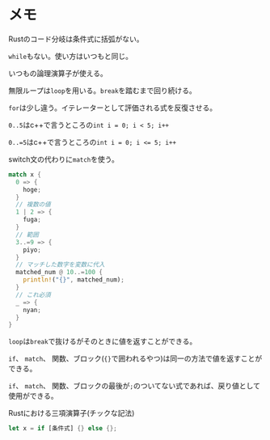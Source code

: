 # メモ

Rustのコード分岐は条件式に括弧がない。

`while`もない。使い方はいつもと同じ。

いつもの論理演算子が使える。

無限ループは`loop`を用いる。`break`を踏むまで回り続ける。

`for`は少し違う。イテレーターとして評価される式を反復させる。

`0..5`はc++で言うところの`int i = 0; i < 5; i++`

`0..=5`はc++で言うところの`int i = 0; i <= 5; i++`

switch文の代わりに`match`を使う。

```rs
match x {
  0 => {
    hoge;
  }
  // 複数の値
  1 | 2 => {
    fuga;
  }
  // 範囲
  3..=9 => {
    piyo;
  }
  // マッチした数字を変数に代入
  matched_num @ 10..=100 {
    println!("{}", matched_num);
  }
  // これ必須
  _ => {
    nyan;
  }
}
```

`loop`は`break`で抜けるがそのときに値を返すことができる。

`if`、 `match`、 関数、ブロック(`{}`で囲われるやつ)は同一の方法で値を返すことができる。

`if`、 `match`、 関数、ブロックの最後が`;`のついてない式であれば、戻り値として使用ができる。

Rustにおける三項演算子(チックな記法)

```rs
let x = if [条件式] {} else {};
```
